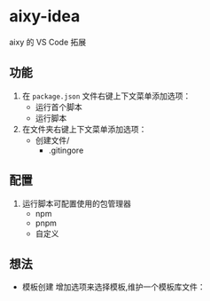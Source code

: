 # aixy-idea

aixy 的 VS Code 拓展

## 功能

1. 在 `package.json` 文件右键上下文菜单添加选项：
   - 运行首个脚本
   - 运行脚本
2. 在文件夹右键上下文菜单添加选项：
   - 创建文件/
     - .gitingore

## 配置

1. 运行脚本可配置使用的包管理器
   - npm
   - pnpm
   - 自定义

## 想法

- 模板创建 增加选项来选择模板,维护一个模板库文件：
